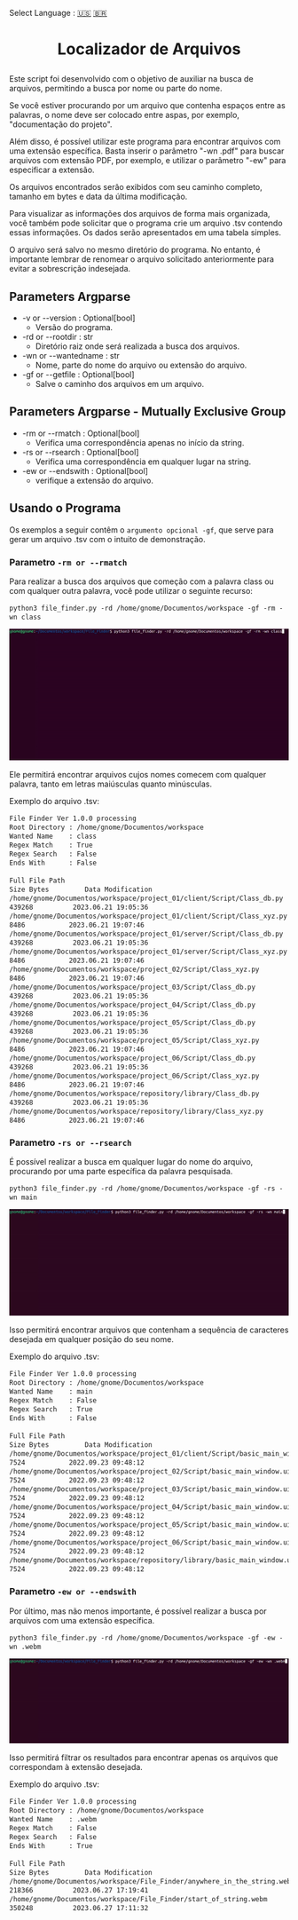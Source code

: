 Select Language : [:us:](https://github.com/yhagor/File_Finder/blob/main/README.md) [:brazil:](https://github.com/yhagor/File_Finder/blob/main/README-pt.md)
<h1 align="center">
  <p align="center">Localizador de Arquivos</p>
</h1>

Este script foi desenvolvido com o objetivo de auxiliar na busca de arquivos, permitindo a busca por nome ou parte do nome.

Se você estiver procurando por um arquivo que contenha espaços entre as palavras, o nome deve ser colocado entre aspas, por exemplo, "documentação do projeto".

Além disso, é possível utilizar este programa para encontrar arquivos com uma extensão específica. Basta inserir o parâmetro "-wn .pdf" para buscar arquivos com extensão PDF, por exemplo, e utilizar o parâmetro "-ew" para especificar a extensão.

Os arquivos encontrados serão exibidos com seu caminho completo, tamanho em bytes e data da última modificação.

Para visualizar as informações dos arquivos de forma mais organizada, você também pode solicitar que o programa crie um arquivo .tsv contendo essas informações. Os dados serão apresentados em uma tabela simples.

O arquivo será salvo no mesmo diretório do programa. No entanto, é importante lembrar de renomear o arquivo solicitado anteriormente para evitar a sobrescrição indesejada.

## Parameters Argparse

- -v or --version : Optional[bool]
  - Versão do programa.
- -rd or --rootdir : str
  - Diretório raiz onde será realizada a busca dos arquivos.
- -wn or --wantedname : str
  - Nome, parte do nome do arquivo ou extensão do arquivo.
- -gf or --getfile : Optional[bool]
  - Salve o caminho dos arquivos em um arquivo.
        
## Parameters Argparse - Mutually Exclusive Group

- -rm or --rmatch : Optional[bool]
  - Verifica uma correspondência apenas no início da string.
- -rs or --rsearch : Optional[bool]
  - Verifica uma correspondência em qualquer lugar na string.
- -ew or --endswith : Optional[bool]
  - verifique a extensão do arquivo.

## Usando o Programa

Os exemplos a seguir contêm o ```argumento opcional -gf```, que serve para gerar um arquivo .tsv com o intuito de demonstração.


### Parametro ```-rm or --rmatch```
Para realizar a busca dos arquivos que começão com a palavra class ou com qualquer outra palavra, você pode utilizar o seguinte recurso:
```
python3 file_finder.py -rd /home/gnome/Documentos/workspace -gf -rm -wn class
```
 ![](https://github.com/yhagor/File_Finder/blob/main/docs/start_of_string.gif)
 
Ele permitirá encontrar arquivos cujos nomes comecem com qualquer palavra, tanto em letras maiúsculas quanto minúsculas.

Exemplo do arquivo .tsv:
```.tsv
File Finder Ver 1.0.0 processing
Root Directory : /home/gnome/Documentos/workspace
Wanted Name    : class
Regex Match    : True
Regex Search   : False
Ends With      : False

Full File Path                                                                Size Bytes         Data Modification
/home/gnome/Documentos/workspace/project_01/client/Script/Class_db.py           439268          2023.06.21 19:05:36
/home/gnome/Documentos/workspace/project_01/client/Script/Class_xyz.py           8486           2023.06.21 19:07:46
/home/gnome/Documentos/workspace/project_01/server/Script/Class_db.py           439268          2023.06.21 19:05:36
/home/gnome/Documentos/workspace/project_01/server/Script/Class_xyz.py           8486           2023.06.21 19:07:46
/home/gnome/Documentos/workspace/project_02/Script/Class_xyz.py                  8486           2023.06.21 19:07:46
/home/gnome/Documentos/workspace/project_03/Script/Class_db.py                  439268          2023.06.21 19:05:36
/home/gnome/Documentos/workspace/project_04/Script/Class_db.py                  439268          2023.06.21 19:05:36
/home/gnome/Documentos/workspace/project_05/Script/Class_db.py                  439268          2023.06.21 19:05:36
/home/gnome/Documentos/workspace/project_05/Script/Class_xyz.py                  8486           2023.06.21 19:07:46
/home/gnome/Documentos/workspace/project_06/Script/Class_db.py                  439268          2023.06.21 19:05:36
/home/gnome/Documentos/workspace/project_06/Script/Class_xyz.py                  8486           2023.06.21 19:07:46
/home/gnome/Documentos/workspace/repository/library/Class_db.py                 439268          2023.06.21 19:05:36
/home/gnome/Documentos/workspace/repository/library/Class_xyz.py                 8486           2023.06.21 19:07:46
```


### Parametro ```-rs or --rsearch```
É possível realizar a busca em qualquer lugar do nome do arquivo, procurando por uma parte específica da palavra pesquisada.
```
python3 file_finder.py -rd /home/gnome/Documentos/workspace -gf -rs -wn main
```
 ![](https://github.com/yhagor/File_Finder/blob/main/docs/anywhere_in_the_string.gif)
 
 Isso permitirá encontrar arquivos que contenham a sequência de caracteres desejada em qualquer posição do seu nome.
 
Exemplo do arquivo .tsv:
```.tsv
File Finder Ver 1.0.0 processing
Root Directory : /home/gnome/Documentos/workspace
Wanted Name    : main
Regex Match    : False
Regex Search   : True
Ends With      : False

Full File Path                                                                     Size Bytes         Data Modification
/home/gnome/Documentos/workspace/project_01/client/Script/basic_main_window.ui        7524           2022.09.23 09:48:12
/home/gnome/Documentos/workspace/project_02/Script/basic_main_window.ui               7524           2022.09.23 09:48:12
/home/gnome/Documentos/workspace/project_03/Script/basic_main_window.ui               7524           2022.09.23 09:48:12
/home/gnome/Documentos/workspace/project_04/Script/basic_main_window.ui               7524           2022.09.23 09:48:12
/home/gnome/Documentos/workspace/project_05/Script/basic_main_window.ui               7524           2022.09.23 09:48:12
/home/gnome/Documentos/workspace/project_06/Script/basic_main_window.ui               7524           2022.09.23 09:48:12
/home/gnome/Documentos/workspace/repository/library/basic_main_window.ui              7524           2022.09.23 09:48:12
```


### Parametro ```-ew or --endswith```
Por último, mas não menos importante, é possível realizar a busca por arquivos com uma extensão específica.
```
python3 file_finder.py -rd /home/gnome/Documentos/workspace -gf -ew -wn .webm
```
 ![](https://github.com/yhagor/File_Finder/blob/main/docs/file_extension.gif)

Isso permitirá filtrar os resultados para encontrar apenas os arquivos que correspondam à extensão desejada.

Exemplo do arquivo .tsv:
```.tsv
File Finder Ver 1.0.0 processing
Root Directory : /home/gnome/Documentos/workspace
Wanted Name    : .webm
Regex Match    : False
Regex Search   : False
Ends With      : True

Full File Path                                                                  Size Bytes         Data Modification
/home/gnome/Documentos/workspace/File_Finder/anywhere_in_the_string.webm          218366          2023.06.27 17:19:41
/home/gnome/Documentos/workspace/File_Finder/start_of_string.webm                 350248          2023.06.27 17:11:32
```
